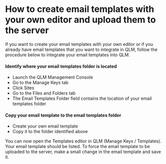 # How to create email templates with your own editor and upload them to the server

If you want to create your email templates with your own editor or if you already have email templates that you want to integrate in QLM, follow the procedure below to integrate your email templates into QLM.

#### Identify where your email templates folder is located&#x20;

* Launch the QLM Management Console
* Go to the Manage Keys tab
* Click Sites
* Go to the Files and Folders tab
* The Email Templates Folder field contains the location of your email templates folder

#### Copy your email template to the email templates folder

* Create your own email template
* Copy it to the folder identified above

You can now open the Templates editor in QLM (Manage Keys / Templates). Your email template should be listed. To force the email template to be uploaded to the server, make a small change in the email template and save it.
